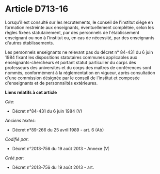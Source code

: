 # Article D713-16

Lorsqu'il est consulté sur les recrutements, le conseil de l'institut siège en formation restreinte aux enseignants,
éventuellement complétée, selon les règles fixées statutairement, par des personnels de l'établissement enseignant ou non à
l'institut ou, en cas de nécessité, par des enseignants d'autres établissements.

Les personnels enseignants ne relevant pas du décret n° 84-431 du 6 juin 1984 fixant les dispositions statutaires communes
applicables aux enseignants-chercheurs et portant statut particulier du corps des professeurs des universités et du corps des
maîtres de conférences sont nommés, conformément à la réglementation en vigueur, après consultation d'une commission désignée
par le conseil de l'institut et composée d'enseignants et de personnalités extérieures.

**Liens relatifs à cet article**

_Cite_:

  - Décret n°84-431 du 6 juin 1984 (V)

_Anciens textes_:

  - Décret n°89-266 du 25 avril 1989 - art. 6 (Ab)

_Codifié par_:

  - Décret n°2013-756 du 19 août 2013 -  Annexe (V)

_Créé par_:

  - Décret n°2013-756 du 19 août 2013 - art.
